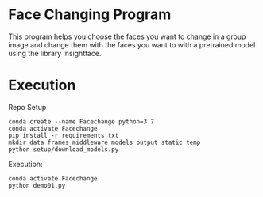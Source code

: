 # Face Changing Program

This program helps you choose the faces you want to change in a group image and change them with the faces you want to with a pretrained model using the library insightface.

# Execution

Repo Setup

```
conda create --name Facechange python=3.7
conda activate Facechange
pip install -r requirements.txt
mkdir data frames middleware models output static temp
python setup/download_models.py
```

Execution:

```
conda activate Facechange
python demo01.py
```
